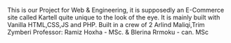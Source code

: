 This is our Project for Web & Engineering, it is supposedly an E-Commerce site called Kartell quite unique to the look of the eye.
It is mainly built with Vanilla HTML,CSS,JS and PHP.
Built in a crew of 2 Arlind Maliqi,Trim Zymberi
Professor: Ramiz Hoxha - MSc. & Blerina Rrmoku - can. MSc
